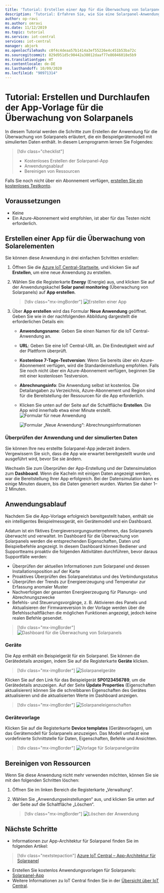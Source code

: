 ```yaml
---
title: 'Tutorial: Erstellen einer App für die Überwachung von Solarpanels mit IoT Central'
description: 'Tutorial: Erfahren Sie, wie Sie eine Solarpanel-Anwendung mithilfe von Azure IoT Central-Anwendungsvorlagen erstellen.'
author: op-ravi
ms.author: omravi
ms.date: 11/12/2019
ms.topic: tutorial
ms.service: iot-central
services: iot-central
manager: abjork
ms.openlocfilehash: c0f4c4deaa57b1414a3ef55226e4c451b53ba72c
ms.sourcegitcommit: 829d951d5c90442a38012daaf77e86046018e5b9
ms.translationtype: HT
ms.contentlocale: de-DE
ms.lasthandoff: 10/09/2020
ms.locfileid: "90971314"
---
```

# <a name="tutorial-create-and-walk-through-the-solar-panel-monitoring-app-template"></a>Tutorial: Erstellen und Durchlaufen der App-Vorlage für die Überwachung von Solarpanels 



In diesem Tutorial werden die Schritte zum Erstellen der Anwendung für die Überwachung von Solarpanels erläutert, die ein Beispielgerätemodell mit simulierten Daten enthält. In diesem Lernprogramm lernen Sie Folgendes:


> [!div class="checklist"]
> * Kostenloses Erstellen der Solarpanel-App
> * Anwendungsablauf
> * Bereinigen von Ressourcen


Falls Sie noch nicht über ein Abonnement verfügen, [erstellen Sie ein kostenloses Testkonto](https://azure.microsoft.com/free).

## <a name="prerequisites"></a>Voraussetzungen
- Keine
- Ein Azure-Abonnement wird empfohlen, ist aber für das Testen nicht erforderlich.


## <a name="create-a-solar-panel-monitoring-app"></a>Erstellen einer App für die Überwachung von Solarelementen 

Sie können diese Anwendung in drei einfachen Schritten erstellen:

1. Öffnen Sie die [Azure IoT Central-Startseite](https://apps.azureiotcentral.com), und klicken Sie auf **Erstellen**, um eine neue Anwendung zu erstellen. 

2. Wählen Sie die Registerkarte **Energy** (Energie) aus, und klicken Sie auf der Anwendungskachel **Solar panel monitoring** (Überwachung von Solarpanels) auf **App erstellen**. 

    > [!div class="mx-imgBorder"]
    > ![Erstellen einer App](media/tutorial-iot-central-solar-panel/solar-panel-build.png)
  
3. Über **App erstellen** wird das Formular **Neue Anwendung** geöffnet. Geben Sie wie in der nachfolgenden Abbildung dargestellt die erforderlichen Details ein:
    * **Anwendungsname**: Geben Sie einen Namen für die IoT Central-Anwendung an. 
    * **URL**: Geben Sie eine IoT Central-URL an. Die Eindeutigkeit wird auf der Plattform überprüft.
    * **Kostenlose 7-Tage-Testversion**: Wenn Sie bereits über ein Azure-Abonnement verfügen, wird die Standardeinstellung empfohlen. Falls Sie noch nicht über ein Azure-Abonnement verfügen, beginnen Sie mit einer kostenlosen Testversion.
    * **Abrechnungsinfo**: Die Anwendung selbst ist kostenlos. Die Detailangaben zu Verzeichnis, Azure-Abonnement und Region sind für die Bereitstellung der Ressourcen für die App erforderlich.
    * Klicken Sie unten auf der Seite auf die Schaltfläche **Erstellen**. Die App wird innerhalb etwa einer Minute erstellt.
        ![Formular für neue Anwendung](media/tutorial-iot-central-solar-panel/solar-panel-create-app.png)
        
        ![Formular „Neue Anwendung“: Abrechnungsinformationen](media/tutorial-iot-central-solar-panel/solar-panel-create-app-billinginfo.png)


### <a name="verify-the-application-and-simulated-data"></a>Überprüfen der Anwendung und der simulierten Daten

Sie können Ihre neu erstellte Solarpanel-App jederzeit ändern. Vergewissern Sie sich, dass die App wie erwartet bereitgestellt wurde und ausgeführt wird, bevor Sie sie ändern.

Wechseln Sie zum Überprüfen der App-Erstellung und der Datensimulation zum **Dashboard**. Wenn die Kacheln mit einigen Daten angezeigt werden, war die Bereitstellung Ihrer App erfolgreich. Bei der Datensimulation kann es einige Minuten dauern, bis die Daten generiert wurden. Warten Sie daher 1–2 Minuten. 

## <a name="application-walk-through"></a>Anwendungsablauf
Nachdem Sie die App-Vorlage erfolgreich bereitgestellt haben, enthält sie ein intelligentes Beispielmessgerät, ein Gerätemodell und ein Dashboard.

Adatum ist ein fiktives Energieversorgungsunternehmen, das Solarpanels überwacht und verwaltet. Im Dashboard für die Überwachung von Solarpanels werden die entsprechenden Eigenschaften, Daten und Beispielbefehle angezeigt. In diesem Dashboard können Bediener und Supportteams proaktiv die folgenden Aktivitäten durchführen, bevor daraus Supportfälle werden:
* Überprüfen der aktuellen Informationen zum Solarpanel und dessen Installationsposition auf der Karte
* Proaktives Überprüfen des Solarpanelstatus und des Verbindungsstatus
* Überprüfen der Trends zur Energieerzeugung und Temperatur zur Erfassung anomaler Muster
* Nachverfolgen der gesamten Energieerzeugung für Planungs- und Abrechnungszwecke
* Befehls- und Steuerungsvorgänge, z. B. Aktivieren des Panels und Aktualisieren der Firmwareversion In der Vorlage werden über die Befehlsschaltflächen die möglichen Funktionen angezeigt, jedoch keine realen Befehle gesendet.

> [!div class="mx-imgBorder"]
> ![Dashboard für die Überwachung von Solarpanels](media/tutorial-iot-central-solar-panel/solar-panel-dashboard.png)

### <a name="devices"></a>Geräte
Die App enthält ein Beispielgerät für ein Solarpanel. Sie können die Gerätedetails anzeigen, indem Sie auf die Registerkarte **Geräte** klicken.

> [!div class="mx-imgBorder"]
> ![Solarpanelgeräte](media/tutorial-iot-central-solar-panel/solar-panel-device.png)


Klicken Sie auf den Link für das Beispielgerät **SP0123456789**, um die Gerätedetails anzuzeigen. Auf der Seite **Update Properties** (Eigenschaften aktualisieren) können Sie die schreibbaren Eigenschaften des Gerätes aktualisieren und die aktualisierten Werte im Dashboard anzeigen. 

> [!div class="mx-imgBorder"]
> ![Solarpaneleigenschaften](media/tutorial-iot-central-solar-panel/solar-panel-device-properties.png)


### <a name="device-template"></a>Gerätevorlage
Klicken Sie auf die Registerkarte **Device templates** (Gerätevorlagen), um das Gerätemodell für Solarpanels anzuzeigen. Das Modell umfasst eine vordefinierte Schnittstelle für Daten, Eigenschaften, Befehle und Ansichten.

> [!div class="mx-imgBorder"]
> ![Vorlage für Solarpanelgeräte](media/tutorial-iot-central-solar-panel/solar-panel-device-templates.png)


## <a name="clean-up-resources"></a>Bereinigen von Ressourcen
Wenn Sie diese Anwendung nicht mehr verwenden möchten, können Sie sie mit den folgenden Schritten löschen:

1. Öffnen Sie im linken Bereich die Registerkarte „Verwaltung“.
2. Wählen Sie „Anwendungseinstellungen“ aus, und klicken Sie unten auf der Seite auf die Schaltfläche „Löschen“. 

    > [!div class="mx-imgBorder"]
    > ![Löschen der Anwendung](media/tutorial-iot-central-solar-panel/solar-panel-delete-app.png)

## <a name="next-steps"></a>Nächste Schritte
* Informationen zur App-Architektur für Solarpanel finden Sie im folgenden Artikel: 
> [!div class="nextstepaction"]
> [Azure IoT Central – App-Architektur für Solarpanel](https://docs.microsoft.com/azure/iot-central/energy/concept-iot-central-solar-panel-app)
* Erstellen Sie kostenlos Anwendungsvorlagen für Solarpanels: [Solarpanel-App](https://apps.azureiotcentral.com/build/new/solar-panel-monitoring)
* Weitere Informationen zu IoT Central finden Sie in der [Übersicht über IoT Central](https://docs.microsoft.com/azure/iot-central/).